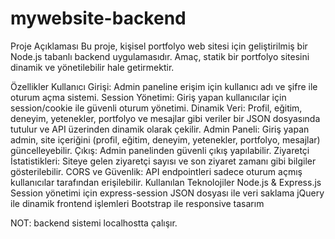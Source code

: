 ﻿# mywebsite-backend

Proje Açıklaması
Bu proje, kişisel portfolyo web sitesi için geliştirilmiş bir Node.js tabanlı backend uygulamasıdır.
Amaç, statik bir portfolyo sitesini dinamik ve yönetilebilir hale getirmektir.

Özellikler
Kullanıcı Girişi:
Admin paneline erişim için kullanıcı adı ve şifre ile oturum açma sistemi.
Session Yönetimi:
Giriş yapan kullanıcılar için session/cookie ile güvenli oturum yönetimi.
Dinamik Veri:
Profil, eğitim, deneyim, yetenekler, portfolyo ve mesajlar gibi veriler bir JSON dosyasında tutulur ve API üzerinden dinamik olarak çekilir.
Admin Paneli:
Giriş yapan admin, site içeriğini (profil, eğitim, deneyim, yetenekler, portfolyo, mesajlar) güncelleyebilir.
Çıkış:
Admin panelinden güvenli çıkış yapılabilir.
Ziyaretçi İstatistikleri:
Siteye gelen ziyaretçi sayısı ve son ziyaret zamanı gibi bilgiler gösterilebilir.
CORS ve Güvenlik:
API endpointleri sadece oturum açmış kullanıcılar tarafından erişilebilir.
Kullanılan Teknolojiler
Node.js & Express.js
Session yönetimi için express-session
JSON dosyası ile veri saklama
jQuery ile dinamik frontend işlemleri
Bootstrap ile responsive tasarım

NOT: backend sistemi  localhostta çalışır.
